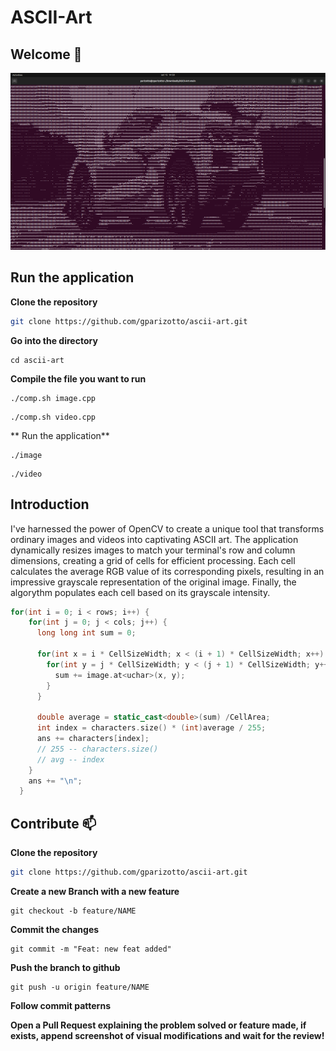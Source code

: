 # ASCII-Art
## Welcome 👋

![Image of the image converter](./readme-assets/image.png)

## Run the application

**Clone the repository**
```bash
git clone https://github.com/gparizotto/ascii-art.git
```
**Go into the directory**
```
cd ascii-art
```
**Compile the file you want to run**
```
./comp.sh image.cpp
```
```
./comp.sh video.cpp
```
** Run the application**
```
./image
```
```
./video
```

## Introduction
I've harnessed the power of OpenCV to create a unique tool that transforms ordinary images and videos into captivating ASCII art. The application dynamically resizes images to match your terminal's row and column dimensions, creating a grid of cells for efficient processing. Each cell calculates the average RGB value of its corresponding pixels, resulting in an impressive grayscale representation of the original image. Finally, the algorythm populates each cell based on its grayscale intensity.

```cpp
for(int i = 0; i < rows; i++) {
    for(int j = 0; j < cols; j++) {
      long long int sum = 0;

      for(int x = i * CellSizeWidth; x < (i + 1) * CellSizeWidth; x++) {
        for(int y = j * CellSizeWidth; y < (j + 1) * CellSizeWidth; y++) {
          sum += image.at<uchar>(x, y);
        }
      }

      double average = static_cast<double>(sum) /CellArea; 
      int index = characters.size() * (int)average / 255; 
      ans += characters[index];
      // 255 -- characters.size()
      // avg -- index
    }
    ans += "\n";
  }
```

## Contribute 📫 

**Clone the repository**
```bash
git clone https://github.com/gparizotto/ascii-art.git
```
**Create a new Branch with a new feature**
```
git checkout -b feature/NAME
```
**Commit the changes**
```
git commit -m "Feat: new feat added"
```
**Push the branch to github**
```
git push -u origin feature/NAME
```

**Follow commit patterns**

**Open a Pull Request explaining the problem solved or feature made, if exists, append screenshot of visual modifications and wait for the review!**
